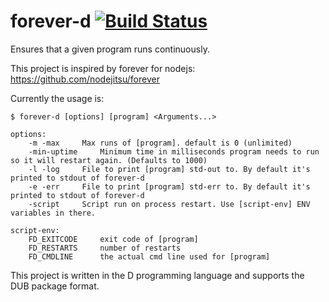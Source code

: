 forever-d [![Build Status](https://api.travis-ci.org/Extrawurst/forever-d.png)](https://travis-ci.org/Extrawurst/forever-d)
=========

Ensures that a given program runs continuously.

This project is inspired by forever for nodejs: https://github.com/nodejitsu/forever

Currently the usage is:
```
$ forever-d [options] [program] <Arguments...>

options:
	-m -max		Max runs of [program]. default is 0 (unlimited)
	-min-uptime 	Minimum time in milliseconds program needs to run so it will restart again. (Defaults to 1000)
	-l -log		File to print [program] std-out to. By default it's printed to stdout of forever-d
	-e -err		File to print [program] std-err to. By default it's printed to stdout of forever-d
	-script		Script run on process restart. Use [script-env] ENV variables in there.

script-env:
	FD_EXITCODE		exit code of [program]
	FD_RESTARTS		number of restarts
	FD_CMDLINE		the actual cmd line used for [program]
```

This project is written in the D programming language and supports the DUB package format.

